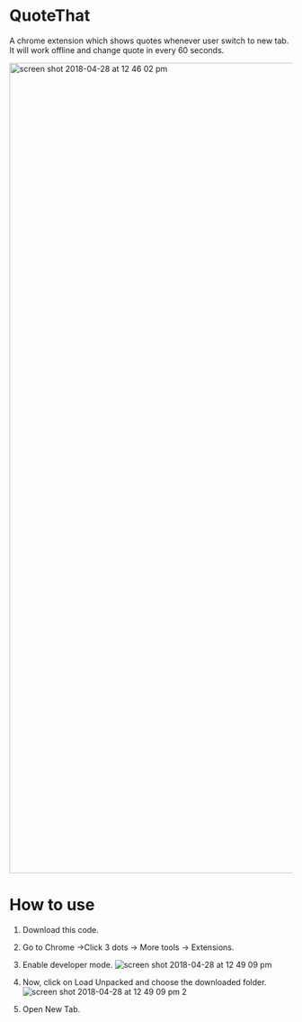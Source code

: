 # QuoteThat
A chrome extension which shows quotes whenever user switch to new tab. It will work offline and change quote in every 60 seconds.

<img width="1440" alt="screen shot 2018-04-28 at 12 46 02 pm" src="https://user-images.githubusercontent.com/20112458/39393373-35cfd6b2-4ae2-11e8-8944-72abe9acdfe9.png">

# How to use

1. Download this code.
2. Go to Chrome ->Click 3 dots -> More tools -> Extensions.
3. Enable developer mode.
![screen shot 2018-04-28 at 12 49 09 pm](https://user-images.githubusercontent.com/20112458/39393508-92b1687c-4ae3-11e8-82d0-10fe908b465e.jpg)

4. Now, click on Load Unpacked and choose the downloaded folder.
![screen shot 2018-04-28 at 12 49 09 pm 2](https://user-images.githubusercontent.com/20112458/39393509-944d1fd2-4ae3-11e8-9536-67224802920d.jpg)
5. Open New Tab.
